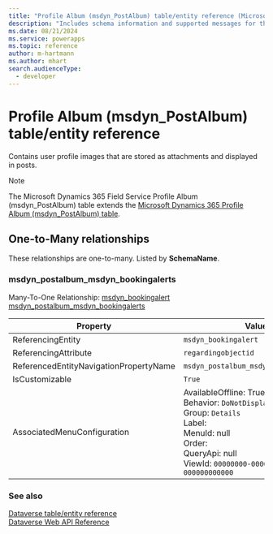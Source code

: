 ```yaml
---
title: "Profile Album (msdyn_PostAlbum) table/entity reference (Microsoft Dynamics 365 Field Service)"
description: "Includes schema information and supported messages for the Profile Album (msdyn_PostAlbum) table/entity with Microsoft Dynamics 365 Field Service."
ms.date: 08/21/2024
ms.service: powerapps
ms.topic: reference
author: m-hartmann
ms.author: mhart
search.audienceType: 
  - developer
---
```


# Profile Album (msdyn_PostAlbum) table/entity reference

Contains user profile images that are stored as attachments and displayed in posts.

> [!NOTE]
> The Microsoft Dynamics 365 Field Service Profile Album (msdyn_PostAlbum) table extends the [Microsoft Dynamics 365 Profile Album (msdyn_PostAlbum) table](/dynamics365/developer/entities//msdyn_postalbum).




## One-to-Many relationships

These relationships are one-to-many. Listed by **SchemaName**.

### <a name="BKMK_msdyn_postalbum_msdyn_bookingalerts"></a> msdyn_postalbum_msdyn_bookingalerts

Many-To-One Relationship: [msdyn_bookingalert msdyn_postalbum_msdyn_bookingalerts](msdyn_bookingalert.md#BKMK_msdyn_postalbum_msdyn_bookingalerts)

|Property|Value|
|---|---|
|ReferencingEntity|`msdyn_bookingalert`|
|ReferencingAttribute|`regardingobjectid`|
|ReferencedEntityNavigationPropertyName|`msdyn_postalbum_msdyn_bookingalerts`|
|IsCustomizable|`True`|
|AssociatedMenuConfiguration|AvailableOffline: True<br />Behavior: `DoNotDisplay`<br />Group: `Details`<br />Label: <br />MenuId: null<br />Order: <br />QueryApi: null<br />ViewId: `00000000-0000-0000-0000-000000000000`|



### See also

[Dataverse table/entity reference](../about-entity-reference.md)  
[Dataverse Web API Reference](/power-apps/developer/data-platform/webapi/reference/about)   

